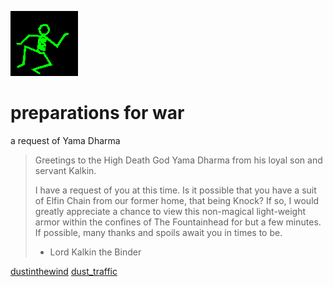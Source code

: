 ![dancer](assets/dancer.gif)

# preparations for war

 a request of Yama Dharma
>
>   Greetings to the High Death God Yama Dharma from his loyal son and servant Kalkin. 
>
>   I have a request of you at this time. Is it possible that you have a suit of Elfin Chain from our former home, that being Knock? If so, I would greatly appreciate a chance to view this non-magical light-weight armor within the confines of The Fountainhead for but a few minutes. If possible, many thanks and spoils await you in times to be. 
>
>   - Lord Kalkin the Binder 

  [dustinthewind](dustinthewind.md)  [dust_traffic](dust_traffic.md) 

 